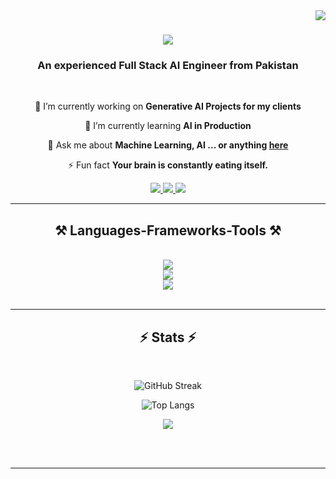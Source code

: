 <img align="right" src="https://visitor-badge.laobi.icu/badge?page_id=iAsadPanhwar.iAsadPanhwar" />

<h1 align="center">
    <img src="https://readme-typing-svg.herokuapp.com/?font=Righteous&size=40&center=true&vCenter=true&width=500&height=70&duration=4000&lines=Hi+There!+👋;+I'm+Asad+Panhwar!;" />
</h1>

<h3 align="center">An experienced Full Stack AI Engineer from Pakistan</h3>

<br/>

<div align="center">
 
 🔭 I’m currently working on **Generative AI Projects for my clients**
 
 🌱 I’m currently learning **AI in Production**

💬 Ask me about **Machine Learning, AI ... or anything [here](https://github.com/iAsadPanhwar/iAsadPanhwar/issues)**

⚡ Fun fact **Your brain is constantly eating itself.**

</div>
 
<div align="center"> 
  <a href="mailto:asadalipuh5@gmail.com">
    <img src="https://img.shields.io/badge/Gmail-333333?style=for-the-badge&logo=gmail&logoColor=red" />
  </a>
  <a href="https://www.linkedin.com/in/asad-panhwar-03aa92236/" target="_blank">
    <img src="https://img.shields.io/badge/LinkedIn-0077B5?style=for-the-badge&logo=linkedin&logoColor=white" target="_blank" />
  </a>
  <a href="https://iAsadPanhwar.github.io" target="_blank">
     <img src="https://img.shields.io/badge/Portfolio-FF5722?style=for-the-badge&logo=todoist&logoColor=white" target="_blank" />
  </a>
</div>

<hr/>

<h2 align="center">⚒️ Languages-Frameworks-Tools ⚒️</h2>
<br/>
<div align="center">
    <img src="https://skillicons.dev/icons?i=python,tensorflow,mysql,flask,docker,kubernetes" /><br>
    <img src="https://skillicons.dev/icons?i=fastapi,express,django,nextjs,pytorch,githubactions,mongodb" /><br>
    <img src="https://skillicons.dev/icons?i=js,css,html,react,git,azure" /><br>
    
</div>

<br/>
<hr/>

<h2 align="center">⚡ Stats ⚡</h2>
<br>
<div align="center">


  
![GitHub Streak](https://github-readme-streak-stats.herokuapp.com/?user=iAsadPanhwar&theme=gotham&hide_border=false&cache_seconds=21600)

![Top Langs](https://github-readme-stats.vercel.app/api/top-langs/?username=iAsadPanhwar&layout=pie&size_weight=0.5&count_weight=0.5&hide=Tcl,C,Cython,SCSS&exclude_repo=Costumer_churn,email_spam,opem_cv,NLP,Supervision,bone_fracture,brain_mri,cifar_10,breast_cancer_CNN,breast_cancer,water_probability,sloan_digital_sky,sentiment_analysis,comment_toxicity_CNN,fake_new_detector,email_spam_detector,solar_eclipse,decease_predictor,Google_Stock_Predicter,Neural_Network,Karachi_home_price-predictor,Introduction-To-LLMs,Working-With-Hugging-Face,Resume-Screening-App,Fine-Tuning-and-Embeddings-,Multi-Model-RAG,GRAPH-DB,ml-project-end-to-end,Langgraph-end-to-end,RAG-Arabic)


<img src="https://github-profile-summary-cards.vercel.app/api/cards/profile-details?username=iAsadPanhwar&theme=dark&cache_seconds=21600"/>


</div>

<br/><br/>

<hr/>

<br/>

